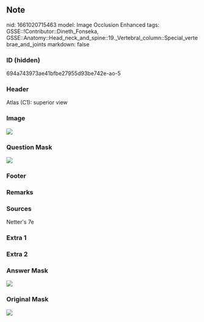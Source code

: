 ## Note
nid: 1661020715463
model: Image Occlusion Enhanced
tags: GSSE::!Contributor::Dineth_Fonseka, GSSE::Anatomy::Head_neck_and_spine::19._Vertebral_column::Special_vertebrae_and_joints
markdown: false

### ID (hidden)
694a743973ae41bfbe27955d93be742e-ao-5

### Header
Atlas (C1): superior view

### Image
<img src="tmpht93noqi.png">

### Question Mask
<img src="694a743973ae41bfbe27955d93be742e-ao-5-Q.svg">

### Footer


### Remarks


### Sources
Netter's 7e

### Extra 1


### Extra 2


### Answer Mask
<img src="694a743973ae41bfbe27955d93be742e-ao-5-A.svg">

### Original Mask
<img src="694a743973ae41bfbe27955d93be742e-ao-O.svg">
